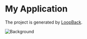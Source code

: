 # My Application

The project is generated by [LoopBack](http://loopback.io).

![Background](https://drive.google.com/file/d/1tGYMAVJNwfF5VwzPkkbDb4QPrJ2__7b2/view?usp=sharing)
